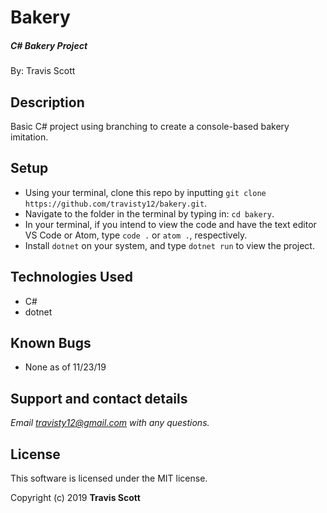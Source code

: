 # Bakery
##### C# Bakery Project

By: Travis Scott

## Description

Basic C# project using branching to create a console-based bakery imitation.

## Setup

* Using your terminal, clone this repo by inputting `git clone https://github.com/travisty12/bakery.git`.
* Navigate to the folder in the terminal by typing in: `cd bakery`.
* In your terminal, if you intend to view the code and have the text editor VS Code or Atom, type `code .` or `atom .`, respectively.
* Install `dotnet` on your system, and type `dotnet run` to view the project.

## Technologies Used

* C#
* dotnet

## Known Bugs

* None as of 11/23/19

## Support and contact details

_Email travisty12@gmail.com with any questions._

## License

This software is licensed under the MIT license.

Copyright (c) 2019 **Travis Scott**
